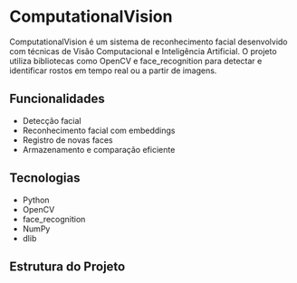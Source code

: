 # ComputationalVision

ComputationalVision é um sistema de reconhecimento facial desenvolvido com técnicas de Visão Computacional e Inteligência Artificial. O projeto utiliza bibliotecas como OpenCV e face_recognition para detectar e identificar rostos em tempo real ou a partir de imagens.

## Funcionalidades
- Detecção facial
- Reconhecimento facial com embeddings
- Registro de novas faces
- Armazenamento e comparação eficiente

## Tecnologias
- Python
- OpenCV
- face_recognition
- NumPy
- dlib

## Estrutura do Projeto
